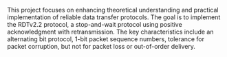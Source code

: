 This project focuses on enhancing theoretical understanding and practical implementation of reliable data transfer protocols. The goal is to implement the RDTv2.2 protocol, a stop-and-wait protocol using positive acknowledgment with retransmission. The key characteristics include an alternating bit protocol, 1-bit packet sequence numbers, tolerance for packet corruption, but not for packet loss or out-of-order delivery.
